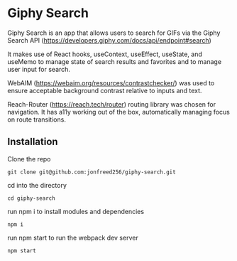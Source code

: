 # Giphy Search

Giphy Search is an app that allows users to search for GIFs via the Giphy Search API (https://developers.giphy.com/docs/api/endpoint#search)

It makes use of React hooks, useContext, useEffect, useState, and useMemo to manage state of search results and favorites and to manage user input for search.

WebAIM (https://webaim.org/resources/contrastchecker/) was used to ensure acceptable background contrast relative to inputs and text.

Reach-Router (https://reach.tech/router) routing library was chosen for navigation. It has a11y working out of the box, automatically managing focus on route transitions.

## Installation

Clone the repo

```
git clone git@github.com:jonfreed256/giphy-search.git
```

cd into the directory

```
cd giphy-search
```

run npm i to install modules and dependencies
```
npm i
```

run npm start to run the webpack dev server
```
npm start
```
